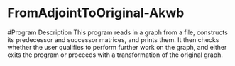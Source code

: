 # FromAdjointToOriginal-Akwb
#Program Description
This program reads in a graph from a file, constructs its predecessor and successor matrices, and prints them. It then checks whether the user qualifies to perform further work on the graph, and either exits the program or proceeds with a transformation of the original graph.
